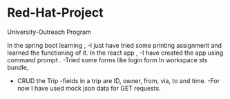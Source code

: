 # Red-Hat-Project
University-Outreach Program 

In the spring boot learning , 
  -I just have tried some printing assignment and learned the functioning of it.
In the react app , 
  -I have created the app using command prompt .
  -Tried some forms like login form
In workspace sts bundle,
  - CRUD the Trip
   -fields in a trip are ID, owner, from, via, to and time.
   -For now I have used mock json data for GET requests.
